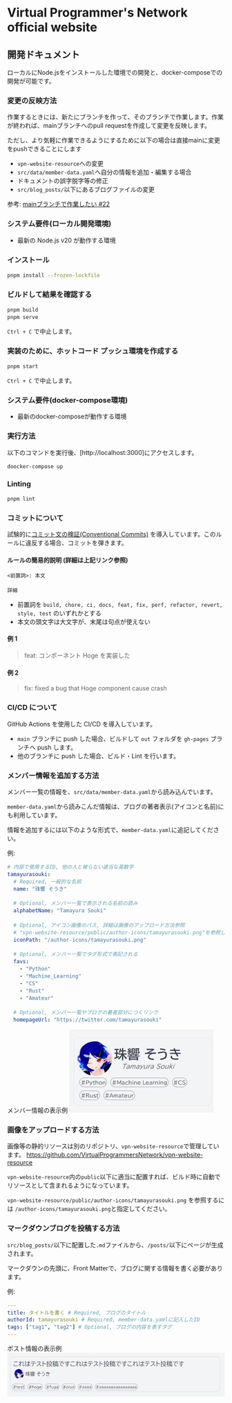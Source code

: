 # Virtual Programmer's Network official website

## 開発ドキュメント

ローカルにNode.jsをインストールした環境での開発と、docker-composeでの開発が可能です。

### 変更の反映方法
作業するときには、新たにブランチを作って、そのブランチで作業します。作業が終われば、mainブランチへのpull requestを作成して変更を反映します。

ただし、より気軽に作業できるようにするために以下の場合は直接mainに変更をpushできることにします

- `vpn-website-resource`への変更
- `src/data/member-data.yaml`へ自分の情報を追加・編集する場合
- ドキュメントの誤字脱字等の修正
- `src/blog_posts/`以下にあるブログファイルの変更

参考: [mainブランチで作業したい #22](https://github.com/VirtualProgrammersNetwork/vpn-website/issues/22)

### システム要件(ローカル開発環境)

- 最新の Node.js v20 が動作する環境

### インストール

```sh
pnpm install --frozen-lockfile
```

### ビルドして結果を確認する

```sh
pnpm build
pnpm serve
```

`Ctrl + C` で中止します。

### 実装のために、ホットコード プッシュ環境を作成する

```sh
pnpm start
```

`Ctrl + C` で中止します。

### システム要件(docker-compose環境)

- 最新のdocker-composeが動作する環境

### 実行方法

以下のコマンドを実行後、[http://localhost:3000]にアクセスします。

```
doocker-compose up
```

### Linting

```sh
pnpm lint
```

### コミットについて

試験的に[コミット文の検証(Conventional Commits)](https://www.conventionalcommits.org/ja/v1.0.0/)
を導入しています。このルールに違反する場合、コミットを弾きます。

#### ルールの簡易的説明 (詳細は上記リンク参照)

```txt
<前置詞>: 本文

詳細
```

- 前置詞を `build, chore, ci, docs, feat, fix, perf, refactor, revert, style, test` のいずれかとする
- 本文の頭文字は大文字が、末尾は句点が使えない

#### 例 1

> feat: コンポーネント Hoge を実装した

#### 例 2

> fix: fixed a bug that Hoge component cause crash

### CI/CD について

GitHub Actions を使用した CI/CD を導入しています。

- `main` ブランチに push した場合、ビルドして `out` フォルダを `gh-pages` ブランチへ push します。
- 他のブランチに push した場合、ビルド・Lint を行います。

### メンバー情報を追加する方法

メンバー一覧の情報を、`src/data/member-data.yaml`から読み込んでいます。

`member-data.yaml`から読みこんだ情報は、ブログの著者表示(アイコンと名前)にも利用しています。

情報を追加するには以下のような形式で、`member-data.yaml`に追記してください。

例:
```yaml
# 内部で使用するID, 他の人と被らない適当な英数字
tamayurasouki:
  # Required, 一般的な名前
  name: "珠響 そうき"

  # Optional, メンバー一覧で表示される名前の読み
  alphabetName: "Tamayura Souki"

  # Optional, アイコン画像のパス, 詳細は画像のアップロード方法参照
  # "vpn-website-resource/public/author-icons/tamayurasouki.png"を参照している
  iconPath: "/author-icons/tamayurasouki.png"

  # Optional, メンバー一覧でタグ形式で表記される
  favs:
    - "Python"
    - "Machine_Learning"
    - "CS"
    - "Rust"
    - "Amateur"

  # Optional, メンバー一覧やブログの著者部分につくリンク
  homepageUrl: "https://twitter.com/tamayurasouki"
```

メンバー情報の表示例
![例](/docs/member-example.jpg)

### 画像をアップロードする方法

画像等の静的リソースは別のリポジトリ、`vpn-website-resource`で管理しています。
https://github.com/VirtualProgrammersNetwork/vpn-website-resource

`vpn-website-resource`内の`public`以下に適当に配置すれば、ビルド時に自動でリソースとして含まれるようになっています。

`vpn-website-resource/public/author-icons/tamayurasouki.png`
を参照するには
`/author-icons/tamayurasouki.png`と指定してください。

### マークダウンブログを投稿する方法

`src/blog_posts/`以下に配置した`.md`ファイルから、`/posts/`以下にページが生成されます。

マークダウンの先頭に、Front Matterで、ブログに関する情報を書く必要があります。

例:
```yaml
---
title: タイトルを書く # Required, ブログのタイトル
authorId: tamayurasouki # Required, member-data.yamlに記入したID
tags: ["tag1", "tag2"] # Optional, ブログの内容を表すタグ
---
```

ポスト情報の表示例
![例](docs/post-example.jpg)
